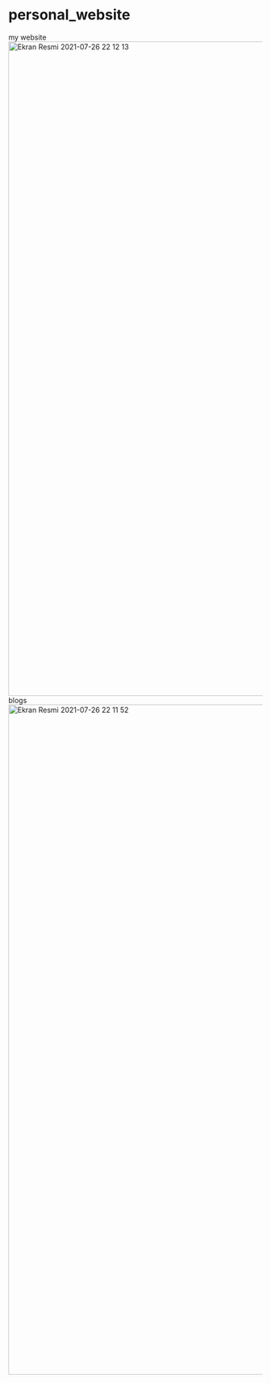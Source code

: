 # personal_website
my website
<img width="1297" alt="Ekran Resmi 2021-07-26 22 12 13" src="https://user-images.githubusercontent.com/50153950/127045410-90cbccb0-2a00-4890-8f83-0dcdeb1e444e.png">
blogs<img width="1328" alt="Ekran Resmi 2021-07-26 22 11 52" src="https://user-images.githubusercontent.com/50153950/127045440-19da4eb6-d8bd-464c-ba00-42b1b3a3d21a.png">
